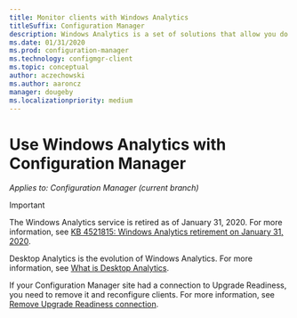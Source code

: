 ```yaml
---
title: Monitor clients with Windows Analytics
titleSuffix: Configuration Manager
description: Windows Analytics is a set of solutions that allow you do draw valuable insights into the current state of your environment.
ms.date: 01/31/2020
ms.prod: configuration-manager
ms.technology: configmgr-client
ms.topic: conceptual
author: aczechowski
ms.author: aaroncz
manager: dougeby
ms.localizationpriority: medium
---
```


# Use Windows Analytics with Configuration Manager

*Applies to: Configuration Manager (current branch)*

> [!Important]  
> The Windows Analytics service is retired as of January 31, 2020. For more information, see [KB 4521815: Windows Analytics retirement on January 31, 2020](https://support.microsoft.com/help/4521815/windows-analytics-retirement).
>
> Desktop Analytics is the evolution of Windows Analytics. For more information, see [What is Desktop Analytics](../../../desktop-analytics/overview.md).

If your Configuration Manager site had a connection to Upgrade Readiness, you need to remove it and reconfigure clients. For more information, see [Remove Upgrade Readiness connection](upgrade-readiness.md#bkmk_remove).

<!--
[Windows Analytics](/windows/deployment/update/windows-analytics-overview) is a set of solutions that allow you to gain insight into the current state of your environment. Windows devices in your environment report data to Microsoft, which you can access and analyze through these solutions. For example, connect [Upgrade Readiness](upgrade-readiness.md) to Configuration Manager to directly access the data in the **Monitoring** workspace of the Configuration Manager console.

The data used by Windows Analytics isn't transferred directly to the Configuration Manager site server. Client computers send data to the Windows cloud service. This service then transfers the relevant data to Windows Analytics solutions hosted in one of your organization's workspaces. Configuration Manager then directs you to relevant data in the web portal with in-context links. It can also directly display data that's part of solutions that you connect to Configuration Manager.

> [!Important]  
> Configuration Manager reports diagnostics and usage data to Microsoft. This data is separate from Windows Analytics data. For more information, see [Diagnostics and usage data](../../plan-design/diagnostics/diagnostics-and-usage-data.md).  



## Configure Clients to report data to Windows Analytics

For client devices to report data to Windows Analytics, configure them with a *commercial ID key*. This key is Azure Log Analytics workspace that hosts your Windows Analytics data. Also configure devices to report data at a level appropriate for the specific solutions that you want to use. 

### Configure Windows Analytics client settings
To configure Windows Analytics: 
1. In the Configuration Manager console, go to the **Administration** workspace, and select the **Client Settings** node.  
2. In the ribbon, select **Create Custom Device Client Settings**.  
3. Add the **Windows Analytics** group to this custom device client settings policy.  

For more information on creating custom device client settings, see [How to configure client settings](../deploy/configure-client-settings.md).

Select the **Windows Analytics** settings tab, and configure the following settings:  

#### Manage Windows telemetry settings with Configuration Manager
Configure this setting to **Yes** to configure Windows diagnostic data settings on Windows clients.   

#### Commercial ID key
The commercial ID key maps information from devices you manage to the Log Analytics workspace that hosts your organization's Windows Analytics data. If you've already configured a commercial ID key for use with Upgrade Readiness, use that ID. If you don't yet have a commercial ID key, see [Copy your commercial ID key](/windows/deployment/update/windows-analytics-get-started#copy-your-commercial-id-key).

#### Windows 10 telemetry
For more information, see [Configure Windows diagnostic data in your organization](/windows/privacy/configure-windows-diagnostic-data-in-your-organization#diagnostic-data-levels).

> [!Note]  
> You can also set the Windows 10 data collection level to **Enhanced (Limited)**. This setting enables you to gain actionable insight about devices in your environment without devices reporting all of the data in the **Enhanced** level with Windows 10 version 1709 or later. The Enhanced (Limited) level includes metrics from the Basic level, as well as a subset of data collected from the Enhanced level relevant to Windows Analytics.

#### Windows 8.1 and earlier telemetry   
For more information, see [Windows 7, Windows 8, and Windows 8.1 appraiser telemetry events and fields](/previous-versions/windows/it-pro/windows-8.1-and-8/appraiser-diagnostic-data-events-and-fields).

#### Enable Windows 8.1 and earlier Internet Explorer data collection
On devices running Windows 8.1 or earlier, Internet Explorer can collect data about web apps. This data can allow Upgrade Readiness to detect web application incompatibilities that could prevent a smooth upgrade to Windows 10. Enable Internet Explorer data collection based on the internet zone. For more information about internet zones, see [About URL Security Zones](/previous-versions/windows/internet-explorer/ie-developer/platform-apis/ms537183\(v=vs.85\)).



## Use Upgrade Readiness to identify Windows 10 compatibility issues

Upgrade Readiness enables you to analyze device readiness and compatibility with Windows 10. This assessment allows for smoother upgrades. After connecting Configuration Manager to Upgrade Readiness, access this client upgrade compatibility data directly in the Configuration Manager console. Then target devices for upgrade or remediation from the device list.

For more information and details on how to configure and connect to Upgrade Readiness, see [Upgrade Readiness](upgrade-readiness.md).



## Use Windows Analytics to identify gaps in Windows Information Protection Policies

You can configure Windows 10 version 1703 and later devices with a [Windows Information Protection](/windows/threat-protection/windows-information-protection/protect-enterprise-data-using-wip) (WIP) policy. They report diagnostic data on applications that access corporate data in your environment but aren't included in the policy application rules. Users may need these applications to stay productive, but WIP blocks the users' access. This information is useful to maintain your Windows Information Protection policies in Configuration Manager. 

-->